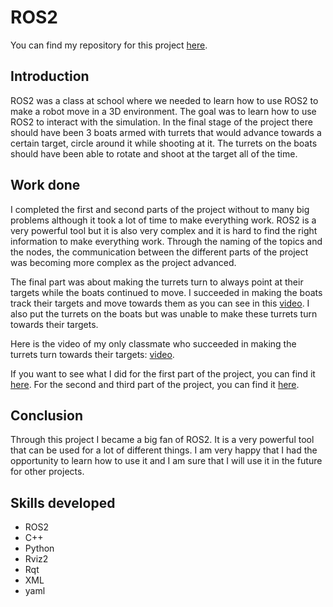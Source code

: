 # ROS2

You can find my repository for this project [here](https://github.com/ArneMinem/workspaceTdRos).

## Introduction

ROS2 was a class at school where we needed to learn how to use ROS2 to make a robot move in a 3D environment. The goal was to learn how to use ROS2 to interact with the simulation. In the final stage of the project there should have been 3 boats armed with turrets that would advance towards a certain target, circle around it while shooting at it. The turrets on the boats should have been able to rotate and shoot at the target all of the time.

## Work done

I completed the first and second parts of the project without to many big problems although it took a lot of time to make everything work. ROS2 is a very powerful tool but it is also very complex and it is hard to find the right information to make everything work. Through the naming of the topics and the nodes, the communication between the different parts of the project was becoming more complex as the project advanced.

The final part was about making the turrets turn to always point at their targets while the boats continued to move. I succeeded in making the boats track their targets and move towards them as you can see in this [video](https://www.youtube.com/watch?v=Xerye8Xb8oQ). I also put the turrets on the boats but was unable to make these turrets turn towards their targets.

Here is the video of my only classmate who succeeded in making the turrets turn towards their targets: [video](https://www.youtube.com/watch?v=MJFJy68h31g).

If you want to see what I did for the first part of the project, you can find it [here](https://github.com/ArneMinem/workspaceTdRos/tree/main/src/td1). For the second and third part of the project, you can find it [here](https://github.com/ArneMinem/workspaceTdRos/tree/main/src/td2).

## Conclusion

Through this project I became a big fan of ROS2. It is a very powerful tool that can be used for a lot of different things. I am very happy that I had the opportunity to learn how to use it and I am sure that I will use it in the future for other projects.

## Skills developed

- ROS2
- C++
- Python
- Rviz2
- Rqt
- XML
- yaml
